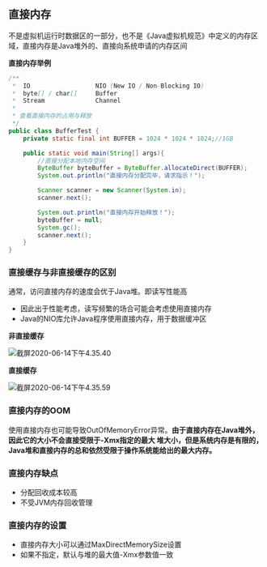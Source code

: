 ## 直接内存

不是虚拟机运行时数据区的一部分，也不是《Java虚拟机规范》中定义的内存区域，直接内存是Java堆外的、直接向系统申请的内存区间

**直接内存举例**

```java
/**
 *  IO                  NIO (New IO / Non-Blocking IO)
 *  byte[] / char[]     Buffer
 *  Stream              Channel
 *
 * 查看直接内存的占用与释放
 */
public class BufferTest {
    private static final int BUFFER = 1024 * 1024 * 1024;//1GB

    public static void main(String[] args){
        //直接分配本地内存空间
        ByteBuffer byteBuffer = ByteBuffer.allocateDirect(BUFFER);
        System.out.println("直接内存分配完毕，请求指示！");

        Scanner scanner = new Scanner(System.in);
        scanner.next();

        System.out.println("直接内存开始释放！");
        byteBuffer = null;
        System.gc();
        scanner.next();
    }
}
```

### 直接缓存与非直接缓存的区别

通常，访问直接内存的速度会优于Java堆。即读写性能高

- 因此出于性能考虑，读写频繁的场合可能会考虑使用直接内存
- Java的NIO库允许Java程序使用直接内存，用于数据缓冲区

**非直接缓存**

![截屏2020-06-14下午4.35.40](https://gitee.com/Sunxz007/PicStorage/raw/master/imgs/20200614163845.png)

**直接缓存**

![截屏2020-06-14下午4.35.59](https://gitee.com/Sunxz007/PicStorage/raw/master/imgs/20200614163750.png)

### 直接内存的OOM

使用直接内存也可能导致OutOfMemoryError异常。**由于直接内存在Java堆外，因此它的大小不会直接受限于-Xmx指定的最大 堆大小，但是系统内存是有限的，Java堆和直接内存的总和依然受限于操作系统能给出的最大内存。**

### 直接内存缺点

- 分配回收成本较高
- 不受JVM内存回收管理

### 直接内存的设置

- 直接内存大小可以通过MaxDirectMemorySize设置
- 如果不指定，默认与堆的最大值-Xmx参数值一致

